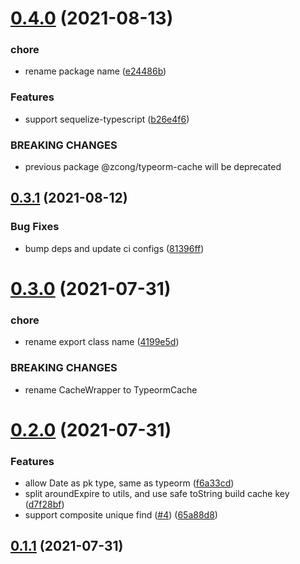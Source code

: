 # [0.4.0](https://github.com/zcong1993/db-cache/compare/v0.3.1...v0.4.0) (2021-08-13)

### chore

- rename package name ([e24486b](https://github.com/zcong1993/db-cache/commit/e24486b96485449affa3d8cc4d909af86262fc0e))

### Features

- support sequelize-typescript ([b26e4f6](https://github.com/zcong1993/db-cache/commit/b26e4f6c2338dabd83b6f46234287db48b1a8b6d))

### BREAKING CHANGES

- previous package @zcong/typeorm-cache will be deprecated

## [0.3.1](https://github.com/zcong1993/db-cache/compare/v0.3.0...v0.3.1) (2021-08-12)

### Bug Fixes

- bump deps and update ci configs ([81396ff](https://github.com/zcong1993/db-cache/commit/81396ffa18c939d7e7da30f0a594bf65abfa619f))

# [0.3.0](https://github.com/zcong1993/db-cache/compare/v0.2.0...v0.3.0) (2021-07-31)

### chore

- rename export class name ([4199e5d](https://github.com/zcong1993/db-cache/commit/4199e5de0d315359560be8bb0d0f40103bebe49e))

### BREAKING CHANGES

- rename CacheWrapper to TypeormCache

# [0.2.0](https://github.com/zcong1993/db-cache/compare/v0.1.1...v0.2.0) (2021-07-31)

### Features

- allow Date as pk type, same as typeorm ([f6a33cd](https://github.com/zcong1993/db-cache/commit/f6a33cdf6349c5b0ba858ab529149908e0efe061))
- split aroundExpire to utils, and use safe toString build cache key ([d7f28bf](https://github.com/zcong1993/db-cache/commit/d7f28bf44f7609b512d810addfb87b2eeaa16243))
- support composite unique find ([#4](https://github.com/zcong1993/db-cache/issues/4)) ([65a88d8](https://github.com/zcong1993/db-cache/commit/65a88d86c010e5c333242bf1bfbb4eb812d8ed15))

## [0.1.1](https://github.com/zcong1993/db-cache/compare/v0.1.0...v0.1.1) (2021-07-31)
